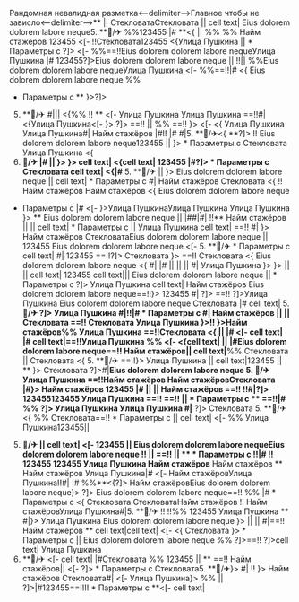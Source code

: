 Рандомная невалидная разметка<--delimiter-->Главное чтобы не зависло<--delimiter-->** ||  СтекловатаСтекловата ||  cell text| Eius dolorem dolorem labore neque5. **🏨/✈ %%123455 |# **<{
 || %% %% Найм стажёров 123455
<[- !!Стекловата123455 <{Улица Пушкина ||    * Параметры с 
?]> <[-  %%==!!Eius dolorem dolorem labore nequeУлица Пушкина
|#
123455?]>Eius dolorem dolorem labore neque || !!|| %%Eius dolorem dolorem labore nequeУлица Пушкина <[- %%==!!|#
<{ Eius dolorem dolorem labore neque %%
  * Параметры с **
}>?]>
5. **🏨/✈
#||| 
<{%%
!! ** <[-  Улица Пушкина Улица Пушкина ==!!#|<{Улица Пушкина<[-  }> ?]> ==!! ||  %%
==!! }>
<[-  <{ Улица Пушкина Улица Пушкина#| Найм стажёров |#!!
|# #|5. **🏨/✈<{ **?]> !! Eius dolorem dolorem labore neque123455 ||  }>   * Параметры с Стекловата Улица Пушкина <{
5. **🏨/✈ |# || }>
}> cell text| <{cell text| 123455 |#?]>   * Параметры с  Стекловата cell text|
<{|#** 5. **🏨/✈
|| 
}>
Eius dolorem dolorem labore neque || cell text|  * Параметры с  #| Найм стажёров Стекловата <{ !! Найм стажёров
Найм стажёров <{
Eius dolorem dolorem labore neque
  * Параметры с 
|# <[-  }>Улица ПушкинаУлица Пушкина
Улица Пушкина
}>
**
Eius dolorem dolorem labore neque
|| |##|#|
!!**
Найм стажёров  ||  || cell text|  * Параметры с   || 
Улица Пушкина
cell text|
==!! #| }> Найм стажёров
СтекловатаEius dolorem dolorem labore neque || 123455 Eius dolorem dolorem labore neque
<[- 5. **🏨/✈   * Параметры с  cell text| #|
123455
==!!?]> Стекловата
}> ==!!
Стекловата
<{ Eius dolorem dolorem labore neque <{ #| |# ||   ||  || 
#|
Улица Пушкина
}> }>  ||   ||  cell text| 123455 cell text||| Eius dolorem dolorem labore neque ||   * Параметры с 
?]> Улица Пушкина cell text| Найм стажёров Eius dolorem dolorem labore neque==!!}> 123455 #| ?]>
==!!
?]>Улица Пушкина Eius dolorem dolorem labore neque Стекловата |# cell text| 5. **🏨/✈ ?]> Улица Пушкина #|!!|#  * Параметры с  #| Найм стажёров  ||   || Стекловата ==!! Стекловата
Улица Пушкина }>!! }>Найм стажёров%%
Улица Пушкина ==!!Стекловата <{ ||  |# <[- 
cell text|
|# cell text|==!!Улица Пушкина %% <[- 
<{cell text| || 
|#Eius dolorem dolorem labore neque==!! Найм стажёров||  cell text|**%% Стекловата ||  Стекловата <{ 5. **🏨/✈
==!!}>
Улица Пушкина
 ||  cell text|123455  ||  **
}>
Стекловата ?]>#|**Eius dolorem dolorem labore neque 5. **🏨/✈Улица Пушкина ==!!Найм стажёров
Найм стажёровСтекловата |#}> Найм стажёров
123455
|#
 || 
||  Найм стажёров ==!!
!!#|?]>
123455123455 Улица Пушкина ==!!
==!!  ||    * Параметры с  **
==!!**|# %% ?]> Улица Пушкина
Улица Пушкина
#|** ?]>
Стекловата 5. **🏨/✈<{
%%
Стекловата==!!  * Параметры с  || cell text| <[- %% Улица Пушкина123455|| 
5. **🏨/✈  || cell text| <[-  123455 ||  Eius dolorem dolorem labore nequeEius dolorem dolorem labore neque !!  || 
==!!  || 
**   * Параметры с 
!!|#
!!
123455 123455
Улица Пушкина
Найм стажёров** Найм стажёров ** Найм стажёров Улица Пушкина|#
<[- 
Найм стажёровУлица Пушкина!!#| |# %%**<{?]>
Найм стажёровEius dolorem dolorem labore neque}> ?]> Eius dolorem dolorem labore neque==!! %% |#   * Параметры с 
<{
Стекловата
СтекловатаНайм стажёров !!
Найм стажёровУлица Пушкина#|5. **🏨/✈ !! !!%% 123455 Улица Пушкина ** #|}> Улица Пушкина
Eius dolorem dolorem labore neque }>
 ||  ||  #|==!!Найм стажёров ** cell text|cell text| <[-  <{ Стекловата }>  * Параметры с  || Eius dolorem dolorem labore neque %% ?]>==!!
?]>cell text| Улица Пушкина
5. **🏨/✈
<[- cell text| |#Стекловата %%
123455  ||  ** ==!! Найм стажёров|| <[-  ?]>  * Параметры с Стекловата5. **🏨/✈}>
#| !! }>
Найм стажёров Стекловата#|
<[- Улица Пушкина}> %%  ||  ?]>|#123455==!!!!   * Параметры с  **<[- 
cell text|
